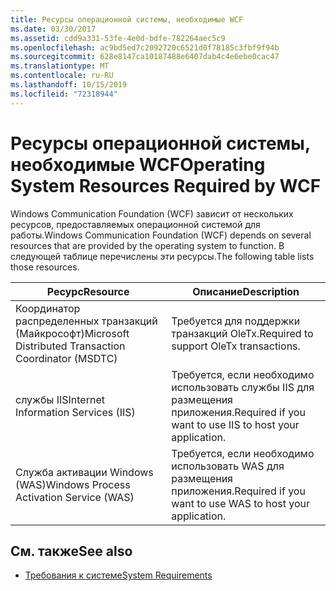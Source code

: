 ```yaml
---
title: Ресурсы операционной системы, необходимые WCF
ms.date: 03/30/2017
ms.assetid: cdd9a331-53fe-4e0d-bdfe-782264aec5c9
ms.openlocfilehash: ac9bd5ed7c2092720c6521d0f78185c3fbf9f94b
ms.sourcegitcommit: 628e8147ca10187488e6407dab4c4e6ebe0cac47
ms.translationtype: MT
ms.contentlocale: ru-RU
ms.lasthandoff: 10/15/2019
ms.locfileid: "72318944"
---
```

# <a name="operating-system-resources-required-by-wcf"></a><span data-ttu-id="a5d79-102">Ресурсы операционной системы, необходимые WCF</span><span class="sxs-lookup"><span data-stu-id="a5d79-102">Operating System Resources Required by WCF</span></span>
<span data-ttu-id="a5d79-103">Windows Communication Foundation (WCF) зависит от нескольких ресурсов, предоставляемых операционной системой для работы.</span><span class="sxs-lookup"><span data-stu-id="a5d79-103">Windows Communication Foundation (WCF) depends on several resources that are provided by the operating system to function.</span></span> <span data-ttu-id="a5d79-104">В следующей таблице перечислены эти ресурсы.</span><span class="sxs-lookup"><span data-stu-id="a5d79-104">The following table lists those resources.</span></span>  
  
|<span data-ttu-id="a5d79-105">Ресурс</span><span class="sxs-lookup"><span data-stu-id="a5d79-105">Resource</span></span>|<span data-ttu-id="a5d79-106">Описание</span><span class="sxs-lookup"><span data-stu-id="a5d79-106">Description</span></span>|  
|--------------|-----------------|  
|<span data-ttu-id="a5d79-107">Координатор распределенных транзакций (Майкрософт)</span><span class="sxs-lookup"><span data-stu-id="a5d79-107">Microsoft Distributed Transaction Coordinator (MSDTC)</span></span>|<span data-ttu-id="a5d79-108">Требуется для поддержки транзакций OleTx.</span><span class="sxs-lookup"><span data-stu-id="a5d79-108">Required to support OleTx transactions.</span></span>|  
|<span data-ttu-id="a5d79-109">службы IIS</span><span class="sxs-lookup"><span data-stu-id="a5d79-109">Internet Information Services (IIS)</span></span>|<span data-ttu-id="a5d79-110">Требуется, если необходимо использовать службы IIS для размещения приложения.</span><span class="sxs-lookup"><span data-stu-id="a5d79-110">Required if you want to use IIS to host your application.</span></span>|  
|<span data-ttu-id="a5d79-111">Служба активации Windows (WAS)</span><span class="sxs-lookup"><span data-stu-id="a5d79-111">Windows Process Activation Service (WAS)</span></span>|<span data-ttu-id="a5d79-112">Требуется, если необходимо использовать WAS для размещения приложения.</span><span class="sxs-lookup"><span data-stu-id="a5d79-112">Required if you want to use WAS to host your application.</span></span>|  
  
## <a name="see-also"></a><span data-ttu-id="a5d79-113">См. также</span><span class="sxs-lookup"><span data-stu-id="a5d79-113">See also</span></span>

- [<span data-ttu-id="a5d79-114">Требования к системе</span><span class="sxs-lookup"><span data-stu-id="a5d79-114">System Requirements</span></span>](wcf-system-requirements.md)
